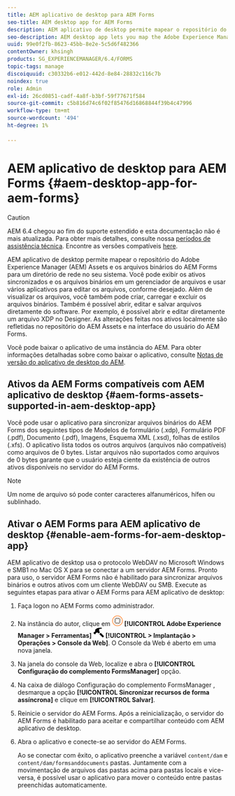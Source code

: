 ```yaml
---
title: AEM aplicativo de desktop para AEM Forms
seo-title: AEM desktop app for AEM Forms
description: AEM aplicativo de desktop permite mapear o repositório do Adobe Experience Manager (AEM) Assets e os arquivos binários do AEM Forms para um diretório de rede no seu sistema. Saiba mais sobre os ativos compatíveis com AEM aplicativo de desktop e como habilitar o AEM Forms para AEM aplicativo de desktop.
seo-description: AEM desktop app lets you map the Adobe Experience Manager (AEM) Assets repository and AEM Forms binary files to a network directory on your system. Learn more about the assets supported in AEM desktop app and how to enable AEM Forms for AEM desktop app.
uuid: 99e0f2fb-8623-45bb-8e2e-5c5d6f482366
contentOwner: khsingh
products: SG_EXPERIENCEMANAGER/6.4/FORMS
topic-tags: manage
discoiquuid: c30332b6-e012-442d-8e84-28832c116c7b
noindex: true
role: Admin
exl-id: 26cd0851-cadf-4a8f-b3bf-59f77671f584
source-git-commit: c5b816d74c6f02f85476d16868844f39b4c47996
workflow-type: tm+mt
source-wordcount: '494'
ht-degree: 1%

---
```


# AEM aplicativo de desktop para AEM Forms {#aem-desktop-app-for-aem-forms}

>[!CAUTION]
>
>AEM 6.4 chegou ao fim do suporte estendido e esta documentação não é mais atualizada. Para obter mais detalhes, consulte nossa [períodos de assistência técnica](https://helpx.adobe.com/br/support/programs/eol-matrix.html). Encontre as versões compatíveis [here](https://experienceleague.adobe.com/docs/).

AEM aplicativo de desktop permite mapear o repositório do Adobe Experience Manager (AEM) Assets e os arquivos binários do AEM Forms para um diretório de rede no seu sistema. Você pode exibir os ativos sincronizados e os arquivos binários em um gerenciador de arquivos e usar vários aplicativos para editar os arquivos, conforme desejado. Além de visualizar os arquivos, você também pode criar, carregar e excluir os arquivos binários. Também é possível abrir, editar e salvar arquivos diretamente do software. Por exemplo, é possível abrir e editar diretamente um arquivo XDP no Designer. As alterações feitas nos ativos localmente são refletidas no repositório do AEM Assets e na interface do usuário do AEM Forms.

Você pode baixar o aplicativo de uma instância do AEM. Para obter informações detalhadas sobre como baixar o aplicativo, consulte [Notas de versão do aplicativo de desktop do AEM](https://helpx.adobe.com/experience-manager/desktop-app/release-notes.html).

## Ativos da AEM Forms compatíveis com AEM aplicativo de desktop {#aem-forms-assets-supported-in-aem-desktop-app}

Você pode usar o aplicativo para sincronizar arquivos binários do AEM Forms dos seguintes tipos de Modelos de formulário (.xdp), Formulário PDF (.pdf), Documento (.pdf), Imagens, Esquema XML (.xsd), folhas de estilos (.xfs). O aplicativo lista todos os outros arquivos (arquivos não compatíveis) como arquivos de 0 bytes. Listar arquivos não suportados como arquivos de 0 bytes garante que o usuário esteja ciente da existência de outros ativos disponíveis no servidor do AEM Forms.

>[!NOTE]
>
>Um nome de arquivo só pode conter caracteres alfanuméricos, hífen ou sublinhado.

## Ativar o AEM Forms para AEM aplicativo de desktop {#enable-aem-forms-for-aem-desktop-app}

AEM aplicativo de desktop usa o protocolo WebDAV no Microsoft Windows e SMB1 no Mac OS X para se conectar a um servidor AEM Forms. Pronto para uso, o servidor AEM Forms não é habilitado para sincronizar arquivos binários e outros ativos com um cliente WebDAV ou SMB. Execute as seguintes etapas para ativar o AEM Forms para AEM aplicativo de desktop:

1. Faça logon no AEM Forms como administrador.
1. Na instância do autor, clique em ![adobeexperiencemanager](assets/adobeexperiencemanager.png) **[!UICONTROL Adobe Experience Manager > Ferramentas]** ![martelo](assets/hammer.png) **[!UICONTROL > Implantação > Operações > Console da Web]**. O Console da Web é aberto em uma nova janela.
1. Na janela do console da Web, localize e abra o **[!UICONTROL Configuração do complemento FormsManager]** opção.
1. Na caixa de diálogo Configuração do complemento FormsManager , desmarque a opção **[!UICONTROL Sincronizar recursos de forma assíncrona]** e clique em **[!UICONTROL Salvar]**.
1. Reinicie o servidor do AEM Forms. Após a reinicialização, o servidor do AEM Forms é habilitado para aceitar e compartilhar conteúdo com AEM aplicativo de desktop.
1. Abra o aplicativo e conecte-se ao servidor do AEM Forms.

   Ao se conectar com êxito, o aplicativo preenche a variável `content/dam` e `content/dam/formsanddocuments` pastas. Juntamente com a movimentação de arquivos das pastas acima para pastas locais e vice-versa, é possível usar o aplicativo para mover o conteúdo entre pastas preenchidas automaticamente.
